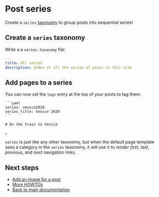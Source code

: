 # Post series

Create a `series` [taxonomy](tag-pages.md) to group posts into sequential
series!

## Create a `series` taxonomy

Write a a `series.taxonomy` file:

```yaml
---
title: All series
description: Index of all the series of posts in this site
```

## Add pages to a series

You can now set the `tags` entry at the top of your posts to tag them:

~~~~{.md}
```yaml
series: venice2020
series_title: Venice 2020
```

# On the train to Venice

…
~~~~

`series` is just like any other taxonomy, but when the default page template
sees a category in the `series` taxonomy, it will use it to render *first*,
*last*, *previous*, and *next* navigation links.



## Next steps

* [Add an image for a post](post-image.md)
* [More HOWTOs](README.md)
* [Back to main documentation](../../README.md)

